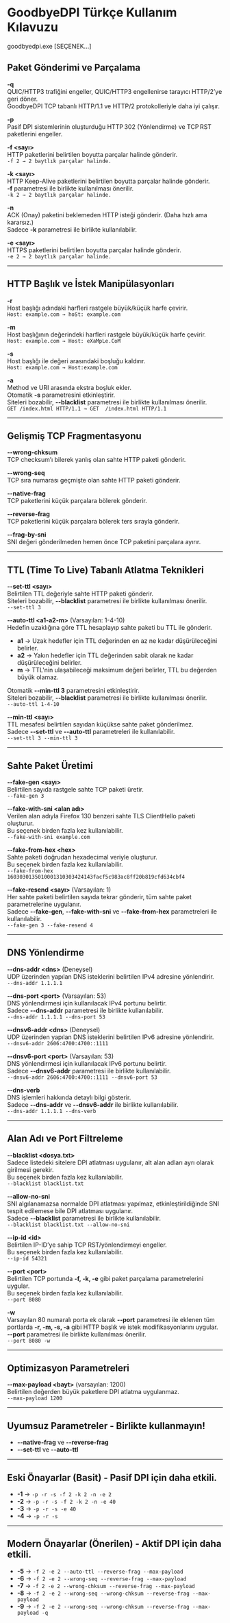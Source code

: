 # GoodbyeDPI Türkçe Kullanım Kılavuzu

goodbyedpi.exe [SEÇENEK...]

## Paket Gönderimi ve Parçalama

**-q**  
QUIC/HTTP3 trafiğini engeller, QUIC/HTTP3 engellenirse tarayıcı HTTP/2’ye geri döner.  
GoodbyeDPI TCP tabanlı HTTP/1.1 ve HTTP/2 protokolleriyle daha iyi çalışır.

**-p**  
Pasif DPI sistemlerinin oluşturduğu HTTP 302 (Yönlendirme) ve TCP RST paketlerini engeller.

**-f \<sayı\>**  
HTTP paketlerini belirtilen boyutta parçalar halinde gönderir.  
`-f 2 → 2 baytlık parçalar halinde.`

**-k \<sayı\>**  
HTTP Keep-Alive paketlerini belirtilen boyutta parçalar halinde gönderir.  
**-f** parametresi ile birlikte kullanılması önerilir.  
`-k 2 → 2 baytlık parçalar halinde.`

**-n**  
ACK (Onay) paketini beklemeden HTTP isteği gönderir. (Daha hızlı ama kararsız.)  
Sadece **-k** parametresi ile birlikte kullanılabilir.

**-e \<sayı\>**  
HTTPS paketlerini belirtilen boyutta parçalar halinde gönderir.  
`-e 2 → 2 baytlık parçalar halinde.`

---

## HTTP Başlık ve İstek Manipülasyonları

**-r**  
Host başlığı adındaki harfleri rastgele büyük/küçük harfe çevirir.  
`Host: example.com → hoSt: example.com`

**-m**  
Host başlığının değerindeki harfleri rastgele büyük/küçük harfe çevirir.  
`Host: example.com → Host: eXaMpLe.CoM`

**-s**  
Host başlığı ile değeri arasındaki boşluğu kaldırır.  
`Host: example.com → Host:example.com`

**-a**  
Method ve URI arasında ekstra boşluk ekler.  
Otomatik **-s** parametresini etkinleştirir.  
Siteleri bozabilir, **--blacklist** parametresi ile birlikte kullanılması önerilir.  
`GET /index.html HTTP/1.1 → GET  /index.html HTTP/1.1`

---

## Gelişmiş TCP Fragmentasyonu

**--wrong-chksum**  
TCP checksum’ı bilerek yanlış olan sahte HTTP paketi gönderir.

**--wrong-seq**  
TCP sıra numarası geçmişte olan sahte HTTP paketi gönderir.

**--native-frag**  
TCP paketlerini küçük parçalara bölerek gönderir.

**--reverse-frag**  
TCP paketlerini küçük parçalara bölerek ters sırayla gönderir.

**--frag-by-sni**  
SNI değeri gönderilmeden hemen önce TCP paketini parçalara ayırır.

---

## TTL (Time To Live) Tabanlı Atlatma Teknikleri

**--set-ttl \<sayı\>**  
Belirtilen TTL değeriyle sahte HTTP paketi gönderir.  
Siteleri bozabilir, **--blacklist** parametresi ile birlikte kullanılması önerilir.  
`--set-ttl 3`

**--auto-ttl \<a1-a2-m\>** (Varsayılan: 1-4-10)  
Hedefin uzaklığına göre TTL hesaplayıp sahte paketi bu TTL ile gönderir.  

- **a1** →  Uzak hedefler için TTL değerinden en az ne kadar düşürüleceğini belirler.  
- **a2** → Yakın hedefler için TTL değerinden sabit olarak ne kadar düşürüleceğini belirler.  
- **m**  → TTL'nin ulaşabileceği maksimum değeri belirler, TTL bu değerden büyük olamaz.  

Otomatik **--min-ttl 3** parametresini etkinleştirir.  
Siteleri bozabilir, **--blacklist** parametresi ile birlikte kullanılması önerilir.  
`--auto-ttl 1-4-10`

**--min-ttl \<sayı\>**  
TTL mesafesi belirtilen sayıdan küçükse sahte paket gönderilmez.  
Sadece **--set-ttl** ve **--auto-ttl** parametreleri ile kullanılabilir.  
`--set-ttl 3 --min-ttl 3`

---

## Sahte Paket Üretimi

**--fake-gen \<sayı\>**  
Belirtilen sayıda rastgele sahte TCP paketi üretir.  
`--fake-gen 3`

**--fake-with-sni \<alan adı\>**  
Verilen alan adıyla Firefox 130 benzeri sahte TLS ClientHello paketi oluşturur.  
Bu seçenek birden fazla kez kullanılabilir.  
`--fake-with-sni example.com`

**--fake-from-hex \<hex\>**  
Sahte paketi doğrudan hexadecimal veriyle oluşturur.  
Bu seçenek birden fazla kez kullanılabilir.  
`--fake-from-hex 1603030135010001310303424143facf5c983ac8ff20b819cfd634cbf4`

**--fake-resend \<sayı\>** (Varsayılan: 1)  
Her sahte paketi belirtilen sayıda tekrar gönderir, tüm sahte paket parametrelerine uygulanır.  
Sadece **--fake-gen**, **--fake-with-sni** ve **--fake-from-hex** parametreleri ile kullanılabilir.  
`--fake-gen 3 --fake-resend 4`

---

## DNS Yönlendirme

**--dns-addr \<dns\>** (Deneysel)  
UDP üzerinden yapılan DNS isteklerini belirtilen IPv4 adresine yönlendirir.  
`--dns-addr 1.1.1.1`

**--dns-port \<port\>** (Varsayılan: 53)  
DNS yönlendirmesi için kullanılacak IPv4 portunu belirtir.  
Sadece **--dns-addr** parametresi ile birlikte kullanılabilir.  
`--dns-addr 1.1.1.1 --dns-port 53`

**--dnsv6-addr \<dns\>** (Deneysel)  
UDP üzerinden yapılan DNS isteklerini belirtilen IPv6 adresine yönlendirir.  
`--dnsv6-addr 2606:4700:4700::1111`

**--dnsv6-port \<port\>** (Varsayılan: 53)  
DNS yönlendirmesi için kullanılacak IPv6 portunu belirtir.  
Sadece **--dnsv6-addr** parametresi ile birlikte kullanılabilir.  
`--dnsv6-addr 2606:4700:4700::1111 --dnsv6-port 53`

**--dns-verb**  
DNS işlemleri hakkında detaylı bilgi gösterir.  
Sadece **--dns-addr** ve **--dnsv6-addr** ile birlikte kullanılabilir.  
`--dns-addr 1.1.1.1 --dns-verb`

---

## Alan Adı ve Port Filtreleme

**--blacklist \<dosya.txt\>**  
Sadece listedeki sitelere DPI atlatması uygulanır, alt alan adları ayrı olarak girilmesi gerekir.  
Bu seçenek birden fazla kez kullanılabilir.  
`--blacklist blacklist.txt`

**--allow-no-sni**  
SNI algılanamazsa normalde DPI atlatması yapılmaz, etkinleştirildiğinde SNI tespit edilemese bile DPI atlatması uygulanır.  
Sadece **--blacklist** parametresi ile birlikte kullanılabilir.  
`--blacklist blacklist.txt --allow-no-sni`

**--ip-id \<id\>**  
Belirtilen IP-ID’ye sahip TCP RST/yönlendirmeyi engeller.  
Bu seçenek birden fazla kez kullanılabilir.  
`--ip-id 54321`

**--port \<port\>**  
Belirtilen TCP portunda **-f, -k, -e** gibi paket parçalama parametrelerini uygular.  
Bu seçenek birden fazla kez kullanılabilir.  
`--port 8080`

**-w**  
Varsayılan 80 numaralı porta ek olarak **--port** parametresi ile eklenen tüm portlarda **-r, -m, -s, -a** gibi HTTP başlık ve istek modifikasyonlarını uygular.  
**--port** parametresi ile birlikte kullanılması önerilir.  
`--port 8080 -w`

---

## Optimizasyon Parametreleri

**--max-payload \<bayt\>** (varsayılan: 1200)  
Belirtilen değerden büyük paketlere DPI atlatma uygulanmaz.  
`--max-payload 1200`

---

## Uyumsuz Parametreler - Birlikte kullanmayın!

- **--native-frag** ve **--reverse-frag**  
- **--set-ttl** ve **--auto-ttl**  

---

## Eski Önayarlar (Basit) - Pasif DPI için daha etkili.

- **-1** → `-p -r -s -f 2 -k 2 -n -e 2`
- **-2** → `-p -r -s -f 2 -k 2 -n -e 40`
- **-3** → `-p -r -s -e 40`
- **-4** → `-p -r -s`

---

## Modern Önayarlar (Önerilen) - Aktif DPI için daha etkili.

- **-5** → `-f 2 -e 2 --auto-ttl --reverse-frag --max-payload`
- **-6** → `-f 2 -e 2 --wrong-seq --reverse-frag --max-payload`
- **-7** → `-f 2 -e 2 --wrong-chksum --reverse-frag --max-payload`
- **-8** → `-f 2 -e 2 --wrong-seq --wrong-chksum --reverse-frag --max-payload`
- **-9** → `-f 2 -e 2 --wrong-seq --wrong-chksum --reverse-frag --max-payload -q`
